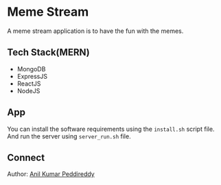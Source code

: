 # Meme Stream

A meme stream application is to have the fun with the memes.

## Tech Stack(MERN)

- MongoDB
- ExpressJS
- ReactJS
- NodeJS

## App

You can install the software requirements using the `install.sh` script file. And run the server using `server_run.sh` file.

## Connect

Author: [Anil Kumar Peddireddy](https://www.linkedin.com/in/anil-kumar-peddireddy/)
